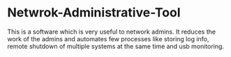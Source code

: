 # Netwrok-Administrative-Tool
This is a software which is very useful to network admins. It reduces the work of the admins and automates few processes like storing log info, remote shutdown of multiple systems at the same time and usb monitoring. 
